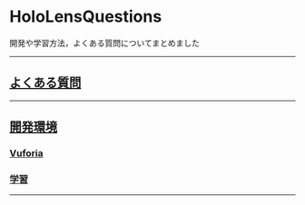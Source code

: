 # HoloLensQuestions
開発や学習方法，よくある質問についてまとめました

---

## [よくある質問](https://github.com/tattichan/HoloLensQuestions/blob/master/HoloLens.markdown)

---

## [開発環境](https://github.com/tattichan/HoloLensQuestions/blob/master/Development.markdown)
### [Vuforia](https://github.com/tattichan/HoloLensQuestions/blob/master/Vuforia.markdown)
### [学習](https://github.com/tattichan/HoloLensQuestions/blob/master/Learning.markdown)

---
